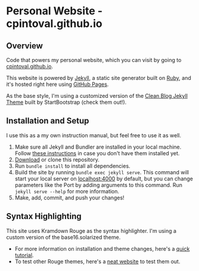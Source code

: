 # Personal Website - cpintoval.github.io
## Overview
Code that powers my personal website, which you can visit by going to [cpintoval.github.io](https://cpintoval.github.io/).

This website is powered by [Jekyll](https://jekyllrb.com/), a static site generator built on [Ruby](https://www.ruby-lang.org/en/), and it's hosted right here using [GitHub Pages](https://pages.github.com/).

As the base style, I'm using a customized version of the [Clean Blog Jekyll Theme](https://github.com/StartBootstrap/startbootstrap-clean-blog-jekyll) built by StartBootstrap (check them out!).

## Installation and Setup
I use this as a my own instruction manual, but feel free to use it as well.

1. Make sure all Jekyll and Bundler are installed in your local machine. Follow [these instructions](https://jekyllrb.com/docs/installation/) in case you don't have them installed yet.
2. [Download](https://github.com/cpintoval/cpintoval.github.io/archive/main.zip) or clone this repository.
3. Run `bundle install` to install all dependencies.
4. Build the site by running `bundle exec jekyll serve`. This command will start your local server on [localhost:4000](http://localhost:4000/) by default, but you can change parameters like the Port by adding arguments to this command. Run `jekyll serve --help` for more information.
5. Make, add, commit, and push your changes!

## Syntax Highlighting
This site uses Kramdown Rouge as the syntax highlighter. I'm using a custom version of the base16.solarized theme.

- For more information on installation and theme changes, here's a [quick tutorial](https://bnhr.xyz/2017/03/25/add-syntax-highlighting-to-your-jekyll-site-with-rouge.html).
- To test other Rouge themes, here's a [neat website](https://spsarolkar.github.io/rouge-theme-preview/) to test them out.